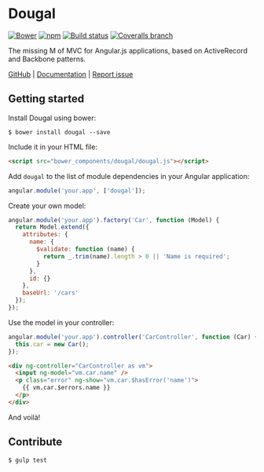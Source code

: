 # Dougal

[![Bower](https://img.shields.io/bower/v/dougal.svg?maxAge=2592000)](https://github.com/aol/dougal/releases)
[![npm](https://img.shields.io/npm/v/dougal.svg?maxAge=2592000)](https://www.npmjs.com/package/dougal)
[![Build status](https://img.shields.io/travis/aol/dougal/master.svg?maxAge=2592000)](https://travis-ci.org/aol/dougal)
[![Coveralls branch](https://img.shields.io/coveralls/aol/dougal/master.svg?maxAge=2592000)](https://coveralls.io/github/aol/dougal)

The missing M of MVC for Angular.js applications, based on ActiveRecord and Backbone patterns.

[GitHub](https://github.com/aol/dougal) |
[Documentation](http://aol.github.io/dougal/) |
[Report issue](https://github.com/aol/dougal/issues)

## Getting started

Install Dougal using bower:

    $ bower install dougal --save

Include it in your HTML file:

```html
<script src="bower_components/dougal/dougal.js"></script>
```

Add `dougal` to the list of module dependencies in your Angular application:

```javascript
angular.module('your.app', ['dougal']);
```

Create your own model:

```javascript
angular.module('your.app').factory('Car', function (Model) {
  return Model.extend({
    attributes: {
      name: {
        $validate: function (name) {
          return _.trim(name).length > 0 || 'Name is required';
        }
      },
      id: {}
    },
    baseUrl: '/cars'
  });
});
```

Use the model in your controller:

```javascript
angular.module('your.app').controller('CarController', function (Car) {
  this.car = new Car();
});
```

```html
<div ng-controller="CarController as vm">
  <input ng-model="vm.car.name" />
  <p class="error" ng-show="vm.car.$hasError('name')">
    {{ vm.car.$errors.name }}
  </p>
</div>
```

And voilà!

## Contribute

    $ gulp test
